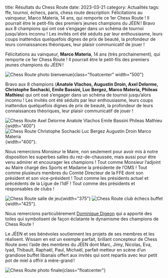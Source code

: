 title: Résultats du Chess Route
date: 2023-03-21
category: Actualités
tags: ffe, tournoi, échecs, paris, chess route
description: Félicitations au vainqueur, Marco Materia, 14 ans, qui remporte ce 1er Chess Route ! Il pourrait être le petit-fils des premiers jeunes champions du JÉEN ! Bravo aux 8 champions qui ont osé s’engager dans un schéma de tournoi jusqu’alors inconnu ! Les invités ont été séduits par leur enthousiasme, leurs coups inattendus quelquefois dignes de prix de beauté, la profondeur de leurs connaissances théoriques, leur plaisir communicatif de jouer !

Félicitations au vainqueur, **Marco Materia**, 14 ans (très prochainement), qui remporte ce 1er Chess Route ! Il pourrait être le petit-fils des premiers jeunes champions du JÉEN !

![Chess Route photo bienvenue]({photo}chessroute/photo1.jpg){class="floatcenter" width="500"}

Bravo aux 8 champions (**Anatole Vlachos, Augustin Droin, Axel Delorme, Christophe Sochacki, Emile Bassini, Luc Bergez, Marco Materia, Phileas Mathieu**) qui ont osé s’engager dans un schéma de tournoi jusqu’alors inconnu ! Les invités ont été séduits par leur enthousiasme, leurs coups inattendus quelquefois dignes de prix de beauté, la profondeur de leurs connaissances théoriques, leur plaisir communicatif de jouer !

![Chess Route Axel Delorme Anatole Vlachos Emile Bassini Phileas Mathieu]({photo}chessroute/JEEN_echecs_chess_tour_Axel_Anatole_Emile_Phileas_2023-03-19.jpg){width="400"}
![Chess Route Christophe Sochacki Luc Bergez Augustin Droin Marco Materia]({photo}chessroute/JEEN_echecs_chess_tour_Christophe_Luc_Augustin_Marco_2023-03-19.jpg){width="400"}.  

Nous remercions Monsieur le Maire, non seulement pour avoir mis à notre disposition les superbes salles du rez-de-chaussée, mais aussi pour être venu admirer et encourager les champions ! Tout comme Monsieur l’adjoint au Maire chargé des Sports et Madame la présidente de l’OMS ! Tout comme plusieurs membres du Comité Directeur de la FFE dont son président et son vice-président ! Tout comme les présidents actuel et précédents de la Ligue de l’IdF ! Tout comme des présidents et responsables de clubs !

![Chess Route salle de jeu]({photo}chessroute/JEEN_echecs_chess_tour_Francis_Szpiner_Marc_Gatine_Bachar_Kouatly_2023-03-19.jpeg){width="375"}
![Chess Route club échecs buffet]({photo}chessroute/JEEN_echecs_chess_tour_Eloi_Relange_Ali_Oubali_Andre_Rasseneur_Marc_Gatine_2023-03-19.jpg){width="425"}. 

Nous remercions particulièrement [Dominique Digeon](http://dominique.digeon.pagespro-orange.fr/pages_echecs/parties-peintes.html) qui a apporté des toiles qui symbolisent de façon éclatante le dynamisme des champions de Chess Route !

Le JÉEN et ses bénévoles soutiennent les projets de ses membres et les réalisent. Wissam en est un exemple parfait, brillant concepteur de Chess Route avec l’aide des membres du JÉEN dont Marc, Jimy, Nicolas, Eva, Iyad, Thibault, Raphaël, Paul, Michaël, parfait metteur en scène d’un grandiose buffet libanais offert aux invités qui sont repartis avec leur petit pot de miel à offrir à mère-grand !

![Chess Route photo finale]({photo}chessroute/photo5.jpg){class="floatcenter"}

